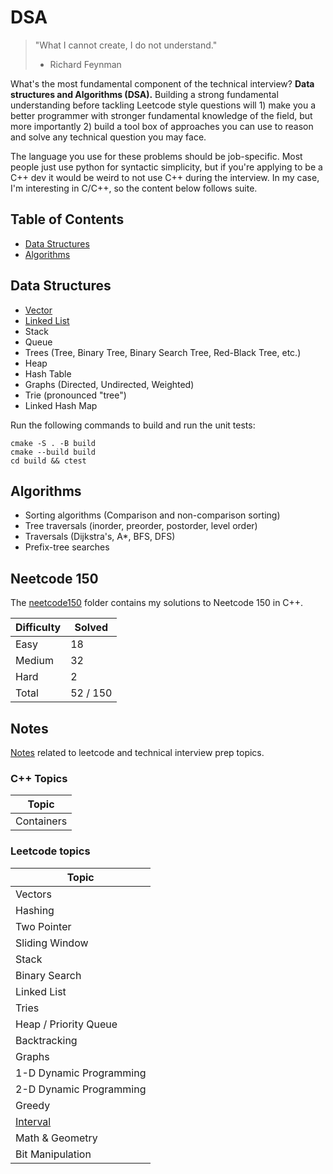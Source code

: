 # DSA

> "What I cannot create, I do not understand."
> 
> - Richard Feynman

What's the most fundamental component of the technical interview? **Data structures and Algorithms (DSA).** Building a strong fundamental understanding before tackling Leetcode style questions will 1) make you a better programmer with stronger fundamental knowledge of the field, but more importantly 2) build a tool box of approaches you can use to reason and solve any technical question you may face. 

The language you use for these problems should be job-specific. Most people just use python for syntactic simplicity, but if you're applying to be a C++ dev it would be weird to not use C++ during the interview. In my case, I'm interesting in C/C++, so the content below follows suite.

## Table of Contents

- [Data Structures](#data-structures)
- [Algorithms](#algorithms)

## Data Structures

- [Vector](/data-structures/vector/)
- [Linked List](/data-structures/linked_list/)
- Stack
- Queue
- Trees (Tree, Binary Tree, Binary Search Tree, Red-Black Tree, etc.)
- Heap
- Hash Table
- Graphs (Directed, Undirected, Weighted)
- Trie (pronounced "tree")
- Linked Hash Map

Run the following commands to build and run the unit tests:

```
cmake -S . -B build
cmake --build build
cd build && ctest
```

## Algorithms

- Sorting algorithms (Comparison and non-comparison sorting)
- Tree traversals (inorder, preorder, postorder, level order)
- Traversals (Dijkstra's, A*, BFS, DFS)
- Prefix-tree searches

## Neetcode 150

The [neetcode150](./neetcode150/) folder contains my solutions to Neetcode 150 in C++.

| Difficulty | Solved
|------------|-------------------
| Easy       | 18
| Medium     | 32
| Hard       | 2
| Total      | 52 / 150

## Notes

[Notes](./notes) related to leetcode and technical interview prep topics.

### C++ Topics 

| Topic |
|------------------------
| Containers

### Leetcode topics

| Topic |
|------------------------
| Vectors
| Hashing
| Two Pointer
| Sliding Window
| Stack
| Binary Search
| Linked List
| Tries
| Heap / Priority Queue 
| Backtracking
| Graphs
| 1-D Dynamic Programming
| 2-D Dynamic Programming
| Greedy
| [Interval](./topics/intervals.md)
| Math & Geometry
| Bit Manipulation
